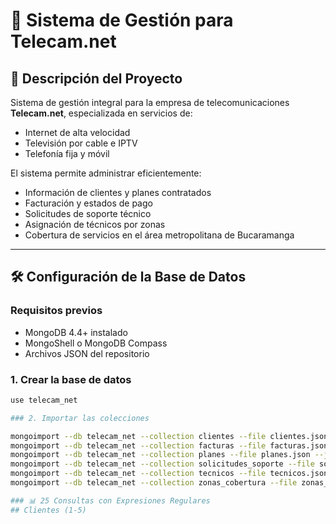 # 🚀 Sistema de Gestión para Telecam.net

## 📌 Descripción del Proyecto

Sistema de gestión integral para la empresa de telecomunicaciones **Telecam.net**, especializada en servicios de:

- Internet de alta velocidad  
- Televisión por cable e IPTV  
- Telefonía fija y móvil  

El sistema permite administrar eficientemente:

- Información de clientes y planes contratados  
- Facturación y estados de pago  
- Solicitudes de soporte técnico  
- Asignación de técnicos por zonas  
- Cobertura de servicios en el área metropolitana de Bucaramanga  

---

## 🛠 Configuración de la Base de Datos

### Requisitos previos

- MongoDB 4.4+ instalado  
- MongoShell o MongoDB Compass  
- Archivos JSON del repositorio  

### 1. Crear la base de datos

```bash
use telecam_net

### 2. Importar las colecciones

mongoimport --db telecam_net --collection clientes --file clientes.json --jsonArray
mongoimport --db telecam_net --collection facturas --file facturas.json --jsonArray
mongoimport --db telecam_net --collection planes --file planes.json --jsonArray
mongoimport --db telecam_net --collection solicitudes_soporte --file solicitudes_soporte.json --jsonArray
mongoimport --db telecam_net --collection tecnicos --file tecnicos.json --jsonArray
mongoimport --db telecam_net --collection zonas_cobertura --file zonas_cobertura.json --jsonArray

### 📊 25 Consultas con Expresiones Regulares
## Clientes (1-5)





